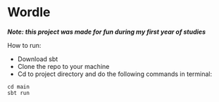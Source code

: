 # Wordle
 
***Note: this project was made for fun during my first year of studies***

How to run:
- Download sbt 
- Clone the repo to your machine
- Cd to project directory and do the following commands in terminal:
```
cd main
sbt run
```
